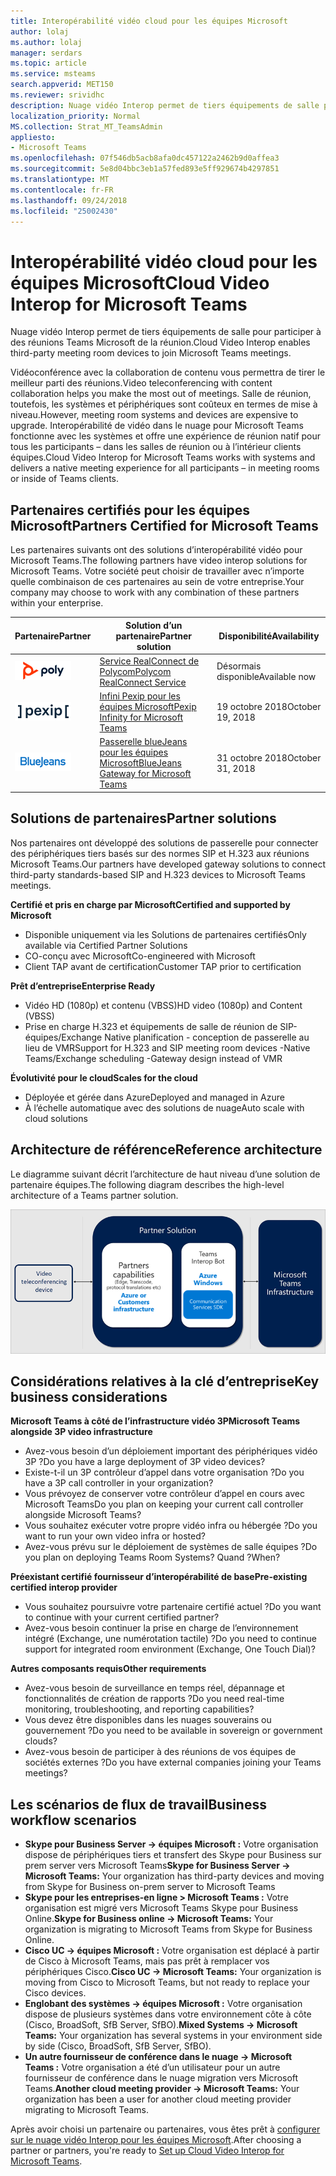 ```yaml
---
title: Interopérabilité vidéo cloud pour les équipes Microsoft
author: lolaj
ms.author: lolaj
manager: serdars
ms.topic: article
ms.service: msteams
search.appverid: MET150
ms.reviewer: srividhc
description: Nuage vidéo Interop permet de tiers équipements de salle pour participer à des réunions Teams Microsoft de la réunion.
localization_priority: Normal
MS.collection: Strat_MT_TeamsAdmin
appliesto:
- Microsoft Teams
ms.openlocfilehash: 07f546db5acb8afa0dc457122a2462b9d0affea3
ms.sourcegitcommit: 5e8d04bbc3eb1a57fed893e5ff929674b4297851
ms.translationtype: MT
ms.contentlocale: fr-FR
ms.lasthandoff: 09/24/2018
ms.locfileid: "25002430"
---
```

# <a name="cloud-video-interop-for-microsoft-teams"></a><span data-ttu-id="17c82-103">Interopérabilité vidéo cloud pour les équipes Microsoft</span><span class="sxs-lookup"><span data-stu-id="17c82-103">Cloud Video Interop for Microsoft Teams</span></span>

<span data-ttu-id="17c82-104">Nuage vidéo Interop permet de tiers équipements de salle pour participer à des réunions Teams Microsoft de la réunion.</span><span class="sxs-lookup"><span data-stu-id="17c82-104">Cloud Video Interop enables third-party meeting room devices to join Microsoft Teams meetings.</span></span>

<span data-ttu-id="17c82-105">Vidéoconférence avec la collaboration de contenu vous permettra de tirer le meilleur parti des réunions.</span><span class="sxs-lookup"><span data-stu-id="17c82-105">Video teleconferencing with content collaboration helps you make the most out of meetings.</span></span> <span data-ttu-id="17c82-106">Salle de réunion, toutefois, les systèmes et périphériques sont coûteux en termes de mise à niveau.</span><span class="sxs-lookup"><span data-stu-id="17c82-106">However, meeting room systems and devices are expensive to upgrade.</span></span> <span data-ttu-id="17c82-107">Interopérabilité de vidéo dans le nuage pour Microsoft Teams fonctionne avec les systèmes et offre une expérience de réunion natif pour tous les participants – dans les salles de réunion ou à l’intérieur clients équipes.</span><span class="sxs-lookup"><span data-stu-id="17c82-107">Cloud Video Interop for Microsoft Teams works with systems and delivers a native meeting experience for all participants – in meeting rooms or inside of Teams clients.</span></span> 

## <a name="partners-certified-for-microsoft-teams"></a><span data-ttu-id="17c82-108">Partenaires certifiés pour les équipes Microsoft</span><span class="sxs-lookup"><span data-stu-id="17c82-108">Partners Certified for Microsoft Teams</span></span>

<span data-ttu-id="17c82-109">Les partenaires suivants ont des solutions d’interopérabilité vidéo pour Microsoft Teams.</span><span class="sxs-lookup"><span data-stu-id="17c82-109">The following partners have video interop solutions for Microsoft Teams.</span></span> <span data-ttu-id="17c82-110">Votre société peut choisir de travailler avec n’importe quelle combinaison de ces partenaires au sein de votre entreprise.</span><span class="sxs-lookup"><span data-stu-id="17c82-110">Your company may choose to work with any combination of these partners within your enterprise.</span></span> 


|<span data-ttu-id="17c82-111">Partenaire</span><span class="sxs-lookup"><span data-stu-id="17c82-111">Partner</span></span>|<span data-ttu-id="17c82-112">Solution d’un partenaire</span><span class="sxs-lookup"><span data-stu-id="17c82-112">Partner solution</span></span>|<span data-ttu-id="17c82-113">Disponibilité</span><span class="sxs-lookup"><span data-stu-id="17c82-113">Availability</span></span>|
|----|---|----|
|![RealConnect de Polycom](media/polycom.png) | <span data-ttu-id="17c82-115"><a href="https://aka.ms/PolycomRealConnect" target="_blank">Service RealConnect de Polycom</a></span><span class="sxs-lookup"><span data-stu-id="17c82-115"><a href="https://aka.ms/PolycomRealConnect" target="_blank">Polycom RealConnect Service</a></span></span> |<span data-ttu-id="17c82-116">Désormais disponible</span><span class="sxs-lookup"><span data-stu-id="17c82-116">Available now</span></span>|
|![Infini Pexip](media/pexip.png)| <span data-ttu-id="17c82-118"><a href="https://aka.ms/PexipInfinity" target="_blank">Infini Pexip pour les équipes Microsoft</a></span><span class="sxs-lookup"><span data-stu-id="17c82-118"><a href="https://aka.ms/PexipInfinity" target="_blank">Pexip Infinity for Microsoft Teams</a></span></span> | <span data-ttu-id="17c82-119">19 octobre 2018</span><span class="sxs-lookup"><span data-stu-id="17c82-119">October 19, 2018</span></span>|
|![Passerelle blueJeans](media/bluejeans.png)| <span data-ttu-id="17c82-121"><a href="https://aka.ms/BluejeansGateway" target="_blank">Passerelle blueJeans pour les équipes Microsoft</a></span><span class="sxs-lookup"><span data-stu-id="17c82-121"><a href="https://aka.ms/BluejeansGateway" target="_blank">BlueJeans Gateway for Microsoft Teams</a></span></span> | <span data-ttu-id="17c82-122">31 octobre 2018</span><span class="sxs-lookup"><span data-stu-id="17c82-122">October 31, 2018</span></span>|

## <a name="partner-solutions"></a><span data-ttu-id="17c82-123">Solutions de partenaires</span><span class="sxs-lookup"><span data-stu-id="17c82-123">Partner solutions</span></span>

<span data-ttu-id="17c82-124">Nos partenaires ont développé des solutions de passerelle pour connecter des périphériques tiers basés sur des normes SIP et H.323 aux réunions Microsoft Teams.</span><span class="sxs-lookup"><span data-stu-id="17c82-124">Our partners have developed gateway solutions to connect third-party standards-based SIP and H.323 devices to Microsoft Teams meetings.</span></span>  
 
<span data-ttu-id="17c82-125">**Certifié et pris en charge par Microsoft**</span><span class="sxs-lookup"><span data-stu-id="17c82-125">**Certified and supported by Microsoft**</span></span>

- <span data-ttu-id="17c82-126">Disponible uniquement via les Solutions de partenaires certifiés</span><span class="sxs-lookup"><span data-stu-id="17c82-126">Only available via Certified Partner Solutions</span></span>
- <span data-ttu-id="17c82-127">CO-conçu avec Microsoft</span><span class="sxs-lookup"><span data-stu-id="17c82-127">Co-engineered with Microsoft</span></span>
- <span data-ttu-id="17c82-128">Client TAP avant de certification</span><span class="sxs-lookup"><span data-stu-id="17c82-128">Customer TAP prior to certification</span></span>

<span data-ttu-id="17c82-129">**Prêt d’entreprise**</span><span class="sxs-lookup"><span data-stu-id="17c82-129">**Enterprise Ready**</span></span>

- <span data-ttu-id="17c82-130">Vidéo HD (1080p) et contenu (VBSS)</span><span class="sxs-lookup"><span data-stu-id="17c82-130">HD video (1080p) and Content (VBSS)</span></span>
- <span data-ttu-id="17c82-131">Prise en charge H.323 et équipements de salle de réunion de SIP-équipes/Exchange Native planification - conception de passerelle au lieu de VMR</span><span class="sxs-lookup"><span data-stu-id="17c82-131">Support for H.323 and SIP meeting room devices -Native Teams/Exchange scheduling -Gateway design instead of VMR</span></span>

<span data-ttu-id="17c82-132">**Évolutivité pour le cloud**</span><span class="sxs-lookup"><span data-stu-id="17c82-132">**Scales for the cloud**</span></span>

- <span data-ttu-id="17c82-133">Déployée et gérée dans Azure</span><span class="sxs-lookup"><span data-stu-id="17c82-133">Deployed and managed in Azure</span></span>
- <span data-ttu-id="17c82-134">À l’échelle automatique avec des solutions de nuage</span><span class="sxs-lookup"><span data-stu-id="17c82-134">Auto scale with cloud solutions</span></span>

 
## <a name="reference-architecture"></a><span data-ttu-id="17c82-135">Architecture de référence</span><span class="sxs-lookup"><span data-stu-id="17c82-135">Reference architecture</span></span>

<span data-ttu-id="17c82-136">Le diagramme suivant décrit l’architecture de haut niveau d’une solution de partenaire équipes.</span><span class="sxs-lookup"><span data-stu-id="17c82-136">The following diagram describes the high-level architecture of a Teams partner solution.</span></span>

![Solution d’un partenaire en nuage vidéo Interop équipes](media/teams-cloud-video-interop-partner-solution.png)

## <a name="key-business-considerations"></a><span data-ttu-id="17c82-138">Considérations relatives à la clé d’entreprise</span><span class="sxs-lookup"><span data-stu-id="17c82-138">Key business considerations</span></span>

<span data-ttu-id="17c82-139">**Microsoft Teams à côté de l’infrastructure vidéo 3P**</span><span class="sxs-lookup"><span data-stu-id="17c82-139">**Microsoft Teams alongside 3P video infrastructure**</span></span>

- <span data-ttu-id="17c82-140">Avez-vous besoin d’un déploiement important des périphériques vidéo 3P ?</span><span class="sxs-lookup"><span data-stu-id="17c82-140">Do you have a large deployment of 3P video devices?</span></span>
- <span data-ttu-id="17c82-141">Existe-t-il un 3P contrôleur d’appel dans votre organisation ?</span><span class="sxs-lookup"><span data-stu-id="17c82-141">Do you have a 3P call controller in your organization?</span></span>
- <span data-ttu-id="17c82-142">Vous prévoyez de conserver votre contrôleur d’appel en cours avec Microsoft Teams</span><span class="sxs-lookup"><span data-stu-id="17c82-142">Do you plan on keeping your current call controller alongside Microsoft Teams?</span></span>
- <span data-ttu-id="17c82-143">Vous souhaitez exécuter votre propre vidéo infra ou hébergée ?</span><span class="sxs-lookup"><span data-stu-id="17c82-143">Do you want to run your own video infra or hosted?</span></span> 
- <span data-ttu-id="17c82-144">Avez-vous prévu sur le déploiement de systèmes de salle équipes ?</span><span class="sxs-lookup"><span data-stu-id="17c82-144">Do you plan on deploying Teams Room Systems?</span></span> <span data-ttu-id="17c82-145">Quand ?</span><span class="sxs-lookup"><span data-stu-id="17c82-145">When?</span></span>

<span data-ttu-id="17c82-146">**Préexistant certifié fournisseur d’interopérabilité de base**</span><span class="sxs-lookup"><span data-stu-id="17c82-146">**Pre-existing certified interop provider**</span></span>

- <span data-ttu-id="17c82-147">Vous souhaitez poursuivre votre partenaire certifié actuel ?</span><span class="sxs-lookup"><span data-stu-id="17c82-147">Do you want to continue with your current certified partner?</span></span>
- <span data-ttu-id="17c82-148">Avez-vous besoin continuer la prise en charge de l’environnement intégré (Exchange, une numérotation tactile) ?</span><span class="sxs-lookup"><span data-stu-id="17c82-148">Do you need to continue support for integrated room environment (Exchange, One Touch Dial)?</span></span>

<span data-ttu-id="17c82-149">**Autres composants requis**</span><span class="sxs-lookup"><span data-stu-id="17c82-149">**Other requirements**</span></span>

- <span data-ttu-id="17c82-150">Avez-vous besoin de surveillance en temps réel, dépannage et fonctionnalités de création de rapports ?</span><span class="sxs-lookup"><span data-stu-id="17c82-150">Do you need real-time monitoring, troubleshooting, and reporting capabilities?</span></span>
- <span data-ttu-id="17c82-151">Vous devez être disponibles dans les nuages souverains ou gouvernement ?</span><span class="sxs-lookup"><span data-stu-id="17c82-151">Do you need to be available in sovereign or government clouds?</span></span>
- <span data-ttu-id="17c82-152">Avez-vous besoin de participer à des réunions de vos équipes de sociétés externes ?</span><span class="sxs-lookup"><span data-stu-id="17c82-152">Do you have external companies joining your Teams meetings?</span></span> 

## <a name="business-workflow-scenarios"></a><span data-ttu-id="17c82-153">Les scénarios de flux de travail</span><span class="sxs-lookup"><span data-stu-id="17c82-153">Business workflow scenarios</span></span>

- <span data-ttu-id="17c82-154">**Skype pour Business Server -> équipes Microsoft :** Votre organisation dispose de périphériques tiers et transfert des Skype pour Business sur prem server vers Microsoft Teams</span><span class="sxs-lookup"><span data-stu-id="17c82-154">**Skype for Business Server -> Microsoft Teams:** Your organization has third-party devices and moving from Skype for Business on-prem server to Microsoft Teams</span></span>  
- <span data-ttu-id="17c82-155">**Skype pour les entreprises-en ligne > Microsoft Teams :** Votre organisation est migré vers Microsoft Teams Skype pour Business Online.</span><span class="sxs-lookup"><span data-stu-id="17c82-155">**Skype for Business online -> Microsoft Teams:** Your organization is migrating to Microsoft Teams from Skype for Business Online.</span></span>
- <span data-ttu-id="17c82-156">**Cisco UC -> équipes Microsoft :** Votre organisation est déplacé à partir de Cisco à Microsoft Teams, mais pas prêt à remplacer vos périphériques Cisco.</span><span class="sxs-lookup"><span data-stu-id="17c82-156">**Cisco UC -> Microsoft Teams:** Your organization is moving from Cisco to Microsoft Teams, but not ready to replace your Cisco devices.</span></span>
- <span data-ttu-id="17c82-157">**Englobant des systèmes -> équipes Microsoft :** Votre organisation dispose de plusieurs systèmes dans votre environnement côte à côte (Cisco, BroadSoft, SfB Server, SfBO).</span><span class="sxs-lookup"><span data-stu-id="17c82-157">**Mixed Systems -> Microsoft Teams:** Your organization has several systems in your environment side by side (Cisco, BroadSoft, SfB Server, SfBO).</span></span>
- <span data-ttu-id="17c82-158">**Un autre fournisseur de conférence dans le nuage -> Microsoft Teams :** Votre organisation a été d’un utilisateur pour un autre fournisseur de conférence dans le nuage migration vers Microsoft Teams.</span><span class="sxs-lookup"><span data-stu-id="17c82-158">**Another cloud meeting provider -> Microsoft Teams:** Your organization has been a user for another cloud meeting provider migrating to Microsoft Teams.</span></span>


<span data-ttu-id="17c82-159">Après avoir choisi un partenaire ou partenaires, vous êtes prêt à [configurer sur le nuage vidéo Interop pour les équipes Microsoft](cloud-video-interop-for-teams-set-up.md).</span><span class="sxs-lookup"><span data-stu-id="17c82-159">After choosing a partner or partners, you're ready to [Set up Cloud Video Interop for Microsoft Teams](cloud-video-interop-for-teams-set-up.md).</span></span> 

